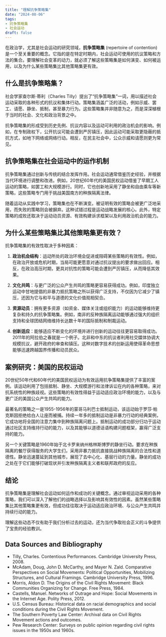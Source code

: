 ```yaml
---
title: "理解抗争策略集"
date: "2024-08-06"
tags: 
- 抗争策略集
- 社会运动
draft: false
---
```


在政治学，尤其是社会运动的研究领域，**抗争策略集** (repertoire of contention) 是一个至关重要的概念。它指的是在特定时期内，社会运动可使用的抗议策略和方法的集合。要理解社会变革的动力，就必须了解这些策略集是如何演变、如何被运用，以及为什么某些策略集比其他策略集更有效。

## 什么是抗争策略集？

社会学家查尔斯·蒂利（Charles Tilly）提出了“抗争策略集”一词，用以描述社会运动采取的各种形式的抗议和集体行动。策略集涵盖广泛的活动，例如示威、罢工、请愿、静坐、抵制，甚至暴力行为。这些策略集并非随意为之，而是深深植根于当时的社会、文化和政治背景之中。

抗争策略集的形成受到历史先例、抗议内容以及运动可利用的政治机会的影响。例如，在专制政权下，公开抗议可能会遭到严厉镇压，因此运动可能采取更隐蔽的抵抗方式，如地下网络或网络行动。相反，在民主社会中，公众示威和请愿则更为常见。

## 抗争策略集在社会运动中的运作机制

抗争策略集通过创新与传统的结合发挥作用。社会运动通常借鉴历史经验，并根据当代环境进行调整和改进。例如，20世纪60年代的美国民权运动借鉴了早期工人运动的策略，如罢工和大规模游行。同时，它也创新地采用了静坐和自由乘车等新策略，这些策略专门用于挑战美国南方的种族隔离法律。

随着运动从实践中学习，策略集也在不断演变。被证明有效的策略会被更广泛地采用，而失败的策略则会被摒弃。这种试错过程是运动战略发展的核心。此外，特定策略的成败还取决于运动动员资源、有效构建诉求框架以及利用政治机会的能力。

## 为什么某些策略集比其他策略集更有效？

抗争策略集的有效性取决于多种因素：

1. **政治机会结构**：运动所处的政治环境会促进或阻碍某些策略的有效性。例如，在政治开放或危机时期，当局可能更愿意对通过抗议提出的要求做出回应。相反，在政治高压时期，更具对抗性的策略可能会遭到严厉镇压，从而降低其效果。

2. **文化共鸣**：与更广泛的公众产生共鸣的策略更容易获得成功。例如，印度独立运动中甘地提倡的非暴力抵抗策略之所以获得广泛支持，不仅因为它减少了镇压，还因为它与和平与道德的文化价值观相契合。

3. **资源动员**：拥有更多资源（如资金、媒体关注或组织能力）的运动能够维持更复杂和持久的抗争策略集。例如，南非的反种族隔离运动能够通过强大的组织支持和全球团结网络维持长达数十年的国际抵制和制裁运动。

4. **创新适应**：能够适应不断变化的环境并进行创新的运动往往更容易取得成功。2011年的阿拉伯之春就是一个例子。北非和中东的抗议者利用社交媒体协调大规模抗议，避开政府的审查和镇压。这种对数字技术的创新运用使得革命思想能够迅速跨越国界传播和动员民众。

## 案例研究：美国的民权运动

20世纪50年代和60年代的美国民权运动为有效运用抗争策略集提供了丰富的案例。该运动利用了包括抵制、静坐、大规模游行和法律诉讼在内的各种策略，来对抗系统性的种族歧视。这些策略的有效性得益于运动适应政治环境的能力，以及与更广泛的美国公众产生共鸣的能力。

最著名的策略之一是1955-1956年的蒙哥马利巴士抵制运动，该运动始于罗莎·帕克斯因拒绝给白人让座而被捕。持续一年多的抵制运动是非暴力行动的经典案例，它成功地将全国的注意力集中到种族隔离问题上。抵制运动的成功部分归功于运动通过社区支持维持行动的能力，以及其能够以道德话语构建问题框架，赢得广泛支持的能力。

另一个关键策略是1960年始于北卡罗来纳州格林斯博罗的静坐行动。要求在种族隔离的餐厅获得服务的大学生们，采用非暴力抵抗直接挑战种族隔离的合法性和道德性。静坐迅速蔓延到其他城市，展现了去中心化、基层行动的力量。静坐的成功之处在于它们能够打破现状并引发种族隔离主义者和联邦政府的反应。

## 结论

抗争策略集是理解社会运动如何运作和成功的关键概念。通过审视运动采用的各种策略，我们可以深入了解他们的战略选择以及影响其有效性的因素。虽然某些策略集比其他策略集更有效，但成功往往取决于运动适应政治环境、与公众产生共鸣并持续行动的能力。

理解这些动态不仅有助于我们分析过去的运动，还为当代争取社会正义的斗争提供了宝贵的经验教训。


## Data Sources and Bibliography

* Tilly, Charles. Contentious Performances. Cambridge University Press, 2008.
* McAdam, Doug, John D. McCarthy, and Mayer N. Zald. Comparative Perspectives on Social Movements: Political Opportunities, Mobilizing Structures, and Cultural Framings. Cambridge University Press, 1996.
* Morris, Aldon D. The Origins of the Civil Rights Movement: Black Communities Organizing for Change. Free Press, 1984.
* Castells, Manuel. Networks of Outrage and Hope: Social Movements in the Internet Age. Polity Press, 2012.
* U.S. Census Bureau: Historical data on racial demographics and social conditions during the Civil Rights Movement.
* The Southern Poverty Law Center: Archival data on Civil Rights Movement actions and outcomes.
* Pew Research Center: Surveys on public opinion regarding civil rights issues in the 1950s and 1960s.


